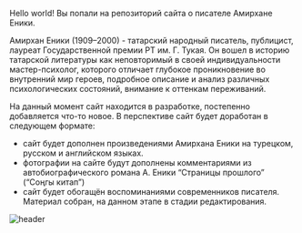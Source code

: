 Hello world! Вы попали на репозиторий сайта о писателе Амирхане Еники.

Амирхан Еники (1909–2000) - татарский народный писатель, публицист, лауреат Государственной премии РТ им. Г. Тукая. Он вошел в историю татарской литературы как неповторимый в своей индивидуальности мастер-психолог, которого отличает глубокое проникновение во внутренний мир героев, подробное описание и анализ различных психологических состояний, внимание к оттенкам переживаний.

На данный момент сайт находится в разработке, постепенно добавляется что-то новое. В перспективе сайт будет доработан в следующем формате:

- сайт будет дополнен произведениями Амирхана Еники на турецком, русском и английском языках.
- фотографии на сайте будут дополнены комментариями из автобиографического романа А. Еники “Страницы прошлого” (“Соңгы китап”)
- сайт будет обогащён воспоминаниями современников писателя. Материал собран, на данном этапе  в стадии редактирования.

![header](https://user-images.githubusercontent.com/119262598/216307260-24d9f5ef-58ad-4861-8a50-f1c3b91321c1.png)
